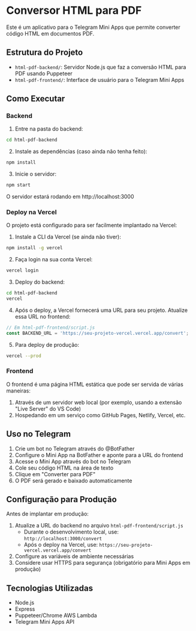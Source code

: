 # Conversor HTML para PDF

Este é um aplicativo para o Telegram Mini Apps que permite converter código HTML em documentos PDF.

## Estrutura do Projeto

- `html-pdf-backend/`: Servidor Node.js que faz a conversão HTML para PDF usando Puppeteer
- `html-pdf-frontend/`: Interface de usuário para o Telegram Mini Apps

## Como Executar

### Backend

1. Entre na pasta do backend:
```bash
cd html-pdf-backend
```

2. Instale as dependências (caso ainda não tenha feito):
```bash
npm install
```

3. Inicie o servidor:
```bash
npm start
```

O servidor estará rodando em http://localhost:3000

### Deploy na Vercel

O projeto está configurado para ser facilmente implantado na Vercel:

1. Instale a CLI da Vercel (se ainda não tiver):
```bash
npm install -g vercel
```

2. Faça login na sua conta Vercel:
```bash
vercel login
```

3. Deploy do backend:
```bash
cd html-pdf-backend
vercel
```

4. Após o deploy, a Vercel fornecerá uma URL para seu projeto. Atualize essa URL no frontend:
```javascript
// Em html-pdf-frontend/script.js
const BACKEND_URL = 'https://seu-projeto-vercel.vercel.app/convert';
```

5. Para deploy de produção:
```bash
vercel --prod
```

### Frontend

O frontend é uma página HTML estática que pode ser servida de várias maneiras:

1. Através de um servidor web local (por exemplo, usando a extensão "Live Server" do VS Code)
2. Hospedando em um serviço como GitHub Pages, Netlify, Vercel, etc.

## Uso no Telegram

1. Crie um bot no Telegram através do @BotFather
2. Configure o Mini App na BotFather e aponte para a URL do frontend
3. Acesse o Mini App através do bot no Telegram
4. Cole seu código HTML na área de texto
5. Clique em "Converter para PDF"
6. O PDF será gerado e baixado automaticamente

## Configuração para Produção

Antes de implantar em produção:

1. Atualize a URL do backend no arquivo `html-pdf-frontend/script.js`
   - Durante o desenvolvimento local, use: `http://localhost:3000/convert`
   - Após o deploy na Vercel, use: `https://seu-projeto-vercel.vercel.app/convert`
2. Configure as variáveis de ambiente necessárias
3. Considere usar HTTPS para segurança (obrigatório para Mini Apps em produção)

## Tecnologias Utilizadas

- Node.js
- Express
- Puppeteer/Chrome AWS Lambda
- Telegram Mini Apps API 